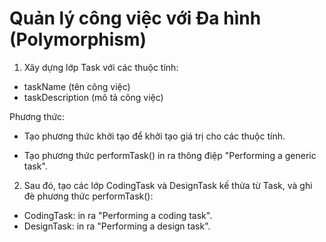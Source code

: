 # Quản lý công việc với Đa hình (Polymorphism)

1. Xây dựng lớp Task với các thuộc tính:

- taskName (tên công việc)
- taskDescription (mô tả công việc)

Phương thức:

- Tạo phương thức khởi tạo để khởi tạo giá trị cho các thuộc tính.

- Tạo phương thức performTask() in ra thông điệp "Performing a generic task".

2. Sau đó, tạo các lớp CodingTask và DesignTask kế thừa từ Task, và ghi đè phương thức performTask():

- CodingTask: in ra "Performing a coding task".
- DesignTask: in ra "Performing a design task".